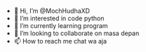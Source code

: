 - 👋 Hi, I’m @MochHudhaXD
- 👀 I’m interested in code python
- 🌱 I’m currently learning program
- 💞️ I’m looking to collaborate on masa depan
- 📫 How to reach me chat wa aja

<!---
MochHudhaXD/MochHudhaXD is a ✨ special ✨ repository because its `README.md` (this file) appears on your GitHub profile.
You can click the Preview link to take a look at your changes.
--->
